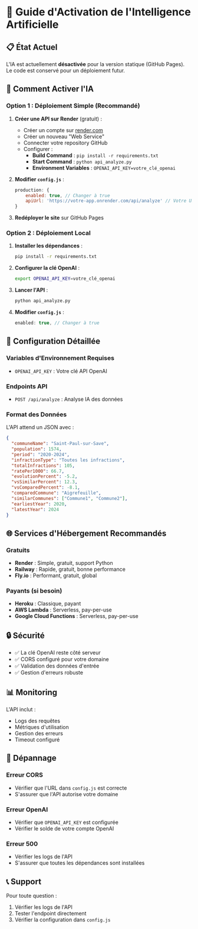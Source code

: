 # 🤖 Guide d'Activation de l'Intelligence Artificielle

## 📋 État Actuel

L'IA est actuellement **désactivée** pour la version statique (GitHub Pages). Le code est conservé pour un déploiement futur.

## 🚀 Comment Activer l'IA

### Option 1 : Déploiement Simple (Recommandé)

1. **Créer une API sur Render** (gratuit) :
   - Créer un compte sur [render.com](https://render.com)
   - Créer un nouveau "Web Service"
   - Connecter votre repository GitHub
   - Configurer :
     - **Build Command** : `pip install -r requirements.txt`
     - **Start Command** : `python api_analyze.py`
     - **Environment Variables** : `OPENAI_API_KEY=votre_clé_openai`

2. **Modifier `config.js`** :
   ```javascript
   production: {
       enabled: true, // Changer à true
       apiUrl: 'https://votre-app.onrender.com/api/analyze' // Votre URL Render
   }
   ```

3. **Redéployer le site** sur GitHub Pages

### Option 2 : Déploiement Local

1. **Installer les dépendances** :
   ```bash
   pip install -r requirements.txt
   ```

2. **Configurer la clé OpenAI** :
   ```bash
   export OPENAI_API_KEY=votre_clé_openai
   ```

3. **Lancer l'API** :
   ```bash
   python api_analyze.py
   ```

4. **Modifier `config.js`** :
   ```javascript
   enabled: true, // Changer à true
   ```

## 🔧 Configuration Détaillée

### Variables d'Environnement Requises

- `OPENAI_API_KEY` : Votre clé API OpenAI

### Endpoints API

- `POST /api/analyze` : Analyse IA des données

### Format des Données

L'API attend un JSON avec :
```json
{
  "communeName": "Saint-Paul-sur-Save",
  "population": 1574,
  "period": "2020-2024",
  "infractionType": "Toutes les infractions",
  "totalInfractions": 105,
  "ratePer1000": 66.7,
  "evolutionPercent": -5.2,
  "vsSimilarPercent": 12.3,
  "vsComparedPercent": -8.1,
  "comparedCommune": "Aigrefeuille",
  "similarCommunes": ["Commune1", "Commune2"],
  "earliestYear": 2020,
  "latestYear": 2024
}
```

## 🌐 Services d'Hébergement Recommandés

### Gratuits
- **Render** : Simple, gratuit, support Python
- **Railway** : Rapide, gratuit, bonne performance
- **Fly.io** : Performant, gratuit, global

### Payants (si besoin)
- **Heroku** : Classique, payant
- **AWS Lambda** : Serverless, pay-per-use
- **Google Cloud Functions** : Serverless, pay-per-use

## 🔒 Sécurité

- ✅ La clé OpenAI reste côté serveur
- ✅ CORS configuré pour votre domaine
- ✅ Validation des données d'entrée
- ✅ Gestion d'erreurs robuste

## 📊 Monitoring

L'API inclut :
- Logs des requêtes
- Métriques d'utilisation
- Gestion des erreurs
- Timeout configuré

## 🚨 Dépannage

### Erreur CORS
- Vérifier que l'URL dans `config.js` est correcte
- S'assurer que l'API autorise votre domaine

### Erreur OpenAI
- Vérifier que `OPENAI_API_KEY` est configurée
- Vérifier le solde de votre compte OpenAI

### Erreur 500
- Vérifier les logs de l'API
- S'assurer que toutes les dépendances sont installées

## 📞 Support

Pour toute question :
1. Vérifier les logs de l'API
2. Tester l'endpoint directement
3. Vérifier la configuration dans `config.js`
